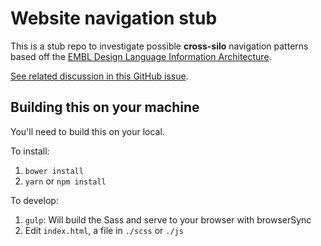 # Website navigation stub

This is a stub repo to investigate possible **cross-silo** navigation patterns based off the [EMBL Design Language Information Architecture](https://embl-design-language.github.io/Springboard/information-architecture/).

[See related discussion in this GitHub issue](https://github.com/EMBL-Design-Language/Sprint-2/issues/11).

## Building this on your machine

You'll need to build this on your local.

To install:
1. `bower install`
2. `yarn` or `npm install`

To develop:
1. `gulp`: Will build the Sass and serve to your browser with browserSync
2. Edit `index.html`, a file in `./scss` or `./js`
